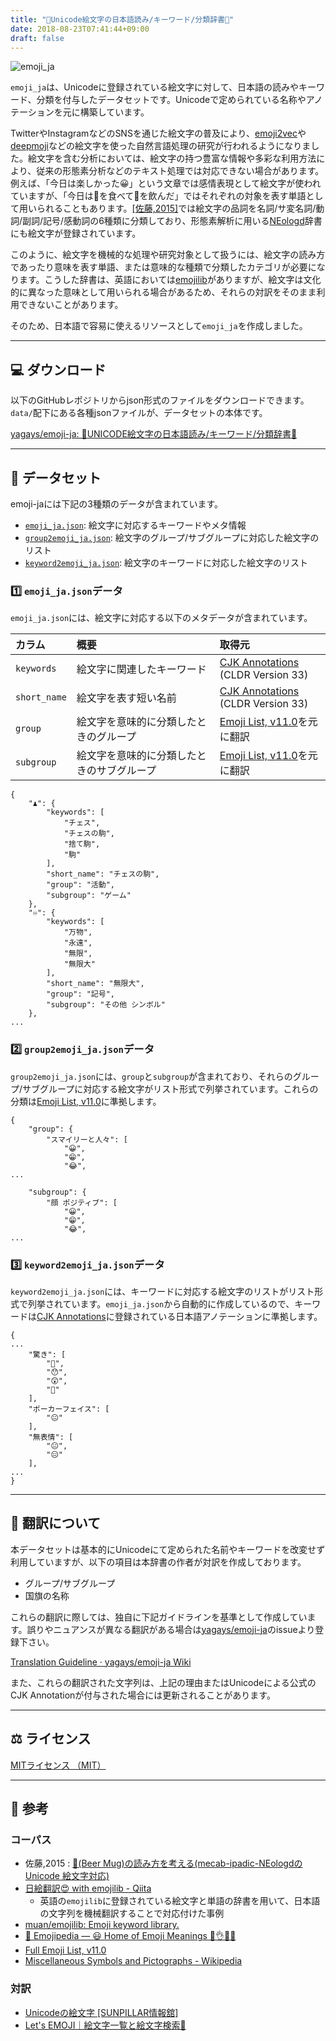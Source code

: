 ```yaml
---
title: "📙Unicode絵文字の日本語読み/キーワード/分類辞書📙"
date: 2018-08-23T07:41:44+09:00
draft: false
---
```

![emoji_ja](/img/emoji_ja.png)

`emoji_ja`は、Unicodeに登録されている絵文字に対して、日本語の読みやキーワード、分類を付与したデータセットです。Unicodeで定められている名称やアノテーションを元に構築しています。


TwitterやInstagramなどのSNSを通じた絵文字の普及により、[emoji2vec](https://arxiv.org/abs/1609.08359)や[deepmoji](https://deepmoji.mit.edu/)などの絵文字を使った自然言語処理の研究が行われるようになりました。絵文字を含む分析においては、絵文字の持つ豊富な情報や多彩な利用方法により、従来の形態素分析などのテキスト処理では対応できない場合があります。例えば、「今日は楽しかった😀」という文章では感情表現として絵文字が使われていますが、「今日は🍣を食べて🍺を飲んだ」ではそれぞれの対象を表す単語として用いられることもあります。[[佐藤,2015]]((https://www.slideshare.net/overlast/mecab-ipadicneologdpydatatokyo05pub-48560060))では絵文字の品詞を名詞/サ変名詞/動詞/副詞/記号/感動詞の6種類に分類しており、形態素解析に用いる[NEologd](https://github.com/neologd/mecab-ipadic-neologd)辞書にも絵文字が登録されています。

このように、絵文字を機械的な処理や研究対象として扱うには、絵文字の読み方であったり意味を表す単語、または意味的な種類で分類したカテゴリが必要になります。こうした辞書は、英語においては[emojilib](https://github.com/muan/emojilib)がありますが、絵文字は文化的に異なった意味として用いられる場合があるため、それらの対訳をそのまま利用できないことがあります。

そのため、日本語で容易に使えるリソースとして`emoji_ja`を作成しました。

---

## 💻 ダウンロード
以下のGitHubレポジトリからjson形式のファイルをダウンロードできます。`data/`配下にある各種jsonファイルが、データセットの本体です。

[yagays/emoji\-ja: 📙UNICODE絵文字の日本語読み/キーワード/分類辞書📙](https://github.com/yagays/emoji-ja)

---

## 📁 データセット
emoji-jaには下記の3種類のデータが含まれています。

- [`emoji_ja.json`](https://github.com/yagays/emoji-ja/blob/master/data/emoji_ja.json): 絵文字に対応するキーワードやメタ情報
- [`group2emoji_ja.json`](https://github.com/yagays/emoji-ja/blob/master/data/group2emoji_ja.json): 絵文字のグループ/サブグループに対応した絵文字のリスト
- [`keyword2emoji_ja.json`](https://github.com/yagays/emoji-ja/blob/master/data/keyword2emoji_ja.json): 絵文字のキーワードに対応した絵文字のリスト

### 1️⃣ `emoji_ja.json`データ
`emoji_ja.json`には、絵文字に対応する以下のメタデータが含まれています。

| カラム          | 概要                    | 取得元                                                                                  |
| :----------- | :-------------------- | :----------------------------------------------------------------------------------- |
| `keywords`   | 絵文字に関連したキーワード         | [CJK Annotations](https://unicode.org/cldr/charts/latest/annotations/cjk.html) <br>(CLDR Version 33)       |
| `short_name` | 絵文字を表す短い名前            | [CJK Annotations](https://unicode.org/cldr/charts/latest/annotations/cjk.html) <br>(CLDR Version 33)       |
| `group`      | 絵文字を意味的に分類したときのグループ   | [Emoji List, v11.0](http://www.unicode.org/emoji/charts-11.0/emoji-list.html)を元に翻訳 |
| `subgroup`   | 絵文字を意味的に分類したときのサブグループ | [Emoji List, v11.0](http://www.unicode.org/emoji/charts-11.0/emoji-list.html)を元に翻訳 |

```
{
    "♟": {
        "keywords": [
            "チェス",
            "チェスの駒",
            "捨て駒",
            "駒"
        ],
        "short_name": "チェスの駒",
        "group": "活動",
        "subgroup": "ゲーム"
    },
    "♾": {
        "keywords": [
            "万物",
            "永遠",
            "無限",
            "無限大"
        ],
        "short_name": "無限大",
        "group": "記号",
        "subgroup": "その他 シンボル"
    },
...    
```

### 2️⃣ `group2emoji_ja.json`データ

`group2emoji_ja.json`には、`group`と`subgroup`が含まれており、それらのグループ/サブグループに対応する絵文字がリスト形式で列挙されています。これらの分類は[Emoji List, v11\.0](http://www.unicode.org/emoji/charts-11.0/emoji-list.html)に準拠します。

```
{
    "group": {
        "スマイリーと人々": [
            "😀",
            "😁",
            "😂",
...

    "subgroup": {
        "顔 ポジティブ": [
            "😀",
            "😁",
            "😂",            
...
```

### 3️⃣ `keyword2emoji_ja.json`データ
`keyword2emoji_ja.json`には、キーワードに対応する絵文字のリストがリスト形式で列挙されています。`emoji_ja.json`から自動的に作成しているので、キーワードは[CJK Annotations](https://unicode.org/cldr/charts/latest/annotations/cjk.html)に登録されている日本語アノテーションに準拠します。

```
{
...
    "驚き": [
        "🤨",
        "😯",
        "😲",
        "🤯"
    ],
    "ポーカーフェイス": [
        "😐"
    ],
    "無表情": [
        "😐",
        "😑"
    ],
...
}
```

---

## 💬 翻訳について
本データセットは基本的にUnicodeにて定められた名前やキーワードを改変せず利用していますが、以下の項目は本辞書の作者が対訳を作成しております。

- グループ/サブグループ
- 国旗の名称

これらの翻訳に際しては、独自に下記ガイドラインを基準として作成しています。誤りやニュアンスが異なる翻訳がある場合は[yagays/emoji\-ja](https://github.com/yagays/emoji-ja)のissueより登録下さい。

[Translation Guideline · yagays/emoji\-ja Wiki](https://github.com/yagays/emoji-ja/wiki/Translation-Guideline)

また、これらの翻訳された文字列は、上記の理由またはUnicodeによる公式のCJK Annotationが付与された場合には更新されることがあります。

---

## ⚖️ ライセンス

[MITライセンス （MIT）](https://github.com/yagays/emoji-ja/blob/master/LICENSE.md)

---

## 📝 参考
### コーパス

- 佐藤,2015 : [🍻\(Beer Mug\)の読み方を考える\(mecab\-ipadic\-NEologdのUnicode 絵文字対応\)](https://www.slideshare.net/overlast/mecab-ipadicneologdpydatatokyo05pub-48560060)
- [日絵翻訳😍 with emojilib \- Qiita](https://qiita.com/risacan/items/7d80f7d53e3fb954a8fa)
  - 英語の`emojilib`に登録されている絵文字と単語の辞書を用いて、日本語の文字列を機械翻訳することで対応付けた事例
- [muan/emojilib: Emoji keyword library\.](https://github.com/muan/emojilib)
- [📙 Emojipedia — 😃 Home of Emoji Meanings 💁👌🎍😍](https://emojipedia.org/)
- [Full Emoji List, v11\.0](http://unicode.org/emoji/charts/full-emoji-list.html)
- [Miscellaneous Symbols and Pictographs \- Wikipedia](https://en.wikipedia.org/wiki/Miscellaneous_Symbols_and_Pictographs#Emoji_modifiers)

### 対訳

- [Unicodeの絵文字 \[SUNPILLAR情報舘\]](http://sunpillar.jf.land.to/bekkan/data/character/utf-8-emoji.html)
- [Let's EMOJI｜絵文字一覧と絵文字検索🎉](https://lets-emoji.com/)
